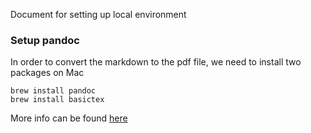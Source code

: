 Document for setting up local environment

### Setup pandoc 

In order to convert the markdown to the pdf file, we need to install two packages on Mac

```
brew install pandoc
brew install basictex
```

More info can be found [here](https://pandoc.org/installing.html)